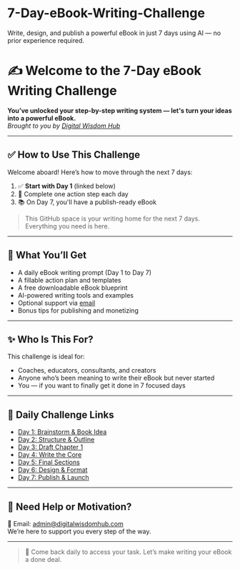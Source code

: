 # 7-Day-eBook-Writing-Challenge
Write, design, and publish a powerful eBook in just 7 days using AI — no prior experience required.
# ✍️ Welcome to the 7-Day eBook Writing Challenge  
**You’ve unlocked your step-by-step writing system — let's turn your ideas into a powerful eBook.**  
_Brought to you by [Digital Wisdom Hub](https://www.digitalwisdomhub.com)_

---

## ✅ How to Use This Challenge  
Welcome aboard! Here’s how to move through the next 7 days:  

1. ✅ **Start with Day 1** (linked below)  
2. 🧭 Complete one action step each day  
3. 📚 On Day 7, you'll have a publish-ready eBook  

> This GitHub space is your writing home for the next 7 days. Everything you need is here.  

---

## 🎯 What You’ll Get  
- A daily eBook writing prompt (Day 1 to Day 7)  
- A fillable action plan and templates  
- A free downloadable eBook blueprint  
- AI-powered writing tools and examples  
- Optional support via [email](mailto:admin@digitalwisdomhub.com)  
- Bonus tips for publishing and monetizing  

---

## ✨ Who Is This For?  
This challenge is ideal for:
- Coaches, educators, consultants, and creators  
- Anyone who’s been meaning to write their eBook but never started  
- You — if you want to finally get it done in 7 focused days

---

## 📌 Daily Challenge Links  
- [Day 1: Brainstorm & Book Idea](day-1.md)  
- [Day 2: Structure & Outline](day-2.md)  
- [Day 3: Draft Chapter 1](day-3.md)  
- [Day 4: Write the Core](day-4.md)  
- [Day 5: Final Sections](day-5.md)  
- [Day 6: Design & Format](day-6.md)  
- [Day 7: Publish & Launch](day-7.md)

---

## 💬 Need Help or Motivation?  
📧 Email: [admin@digitalwisdomhub.com](mailto:admin@digitalwisdomhub.com)  
We’re here to support you every step of the way.

---

> 🔁 Come back daily to access your task. Let’s make writing your eBook a done deal.
